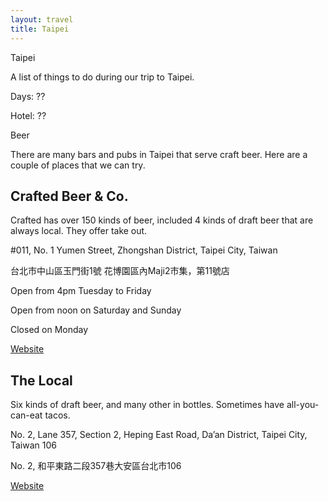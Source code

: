 ```yaml
---
layout: travel
title: Taipei
---
```


<div class="parallax img1">
    <p class="caption">
    <span>
    Taipei</span></p>
</div>
A list of things to do during our trip to Taipei.

Days: ??

Hotel: ??

<div class="parallax img2">
    <p class="caption">
    <span>
    Beer</span></p>
</div>

There are many bars and pubs in Taipei that serve craft beer. Here are a couple of places that we can try.

## Crafted Beer & Co.
Crafted has over 150 kinds of beer, included 4 kinds of draft beer that are always local. They offer take out.

#011, No. 1 Yumen Street, Zhongshan District, Taipei City, Taiwan

台北市中山區玉門街1號 花博園區內Maji2市集，第11號店

Open from 4pm Tuesday to Friday

Open from noon on Saturday and Sunday

Closed on Monday

[Website](http://crafted.tw/)

## The Local
Six kinds of draft beer, and many other in bottles. Sometimes have all-you-can-eat tacos.

No. 2, Lane 357, Section 2, Heping East Road, Da’an District, Taipei City, Taiwan 106

No. 2, 和平東路二段357巷大安區台北市106

[Website](https://thelocaltaipei.business.site/)